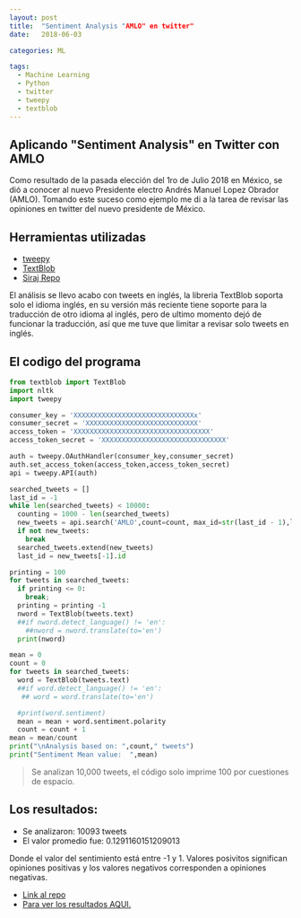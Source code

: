 ```yaml
---
layout: post
title:  "Sentiment Analysis "AMLO" en twitter"
date:   2018-06-03

categories: ML

tags:
  - Machine Learning
  - Python
  - twitter
  - tweepy
  - textblob
---
```


## Aplicando "Sentiment Analysis" en Twitter con AMLO

Como resultado de la pasada elección del 1ro de Julio 2018 en México, se dió a conocer al nuevo Presidente electro
Andrés Manuel Lopez Obrador (AMLO).
Tomando este suceso como ejemplo me di a la tarea de revisar las opiniones en twitter del nuevo presidente de México.
 

## Herramientas utilizadas
* [tweepy](http://www.tweepy.org/)
* [TextBlob](https://textblob.readthedocs.io/en/dev/)
* [Siraj Repo](https://github.com/llSourcell/twitter_sentiment_challenge)

El análisis se llevo acabo con tweets en inglés, la libreria TextBlob soporta solo el idioma inglés,
en su versión más reciente tiene soporte para la traducción de otro idioma al inglés, pero de ultimo momento dejó de funcionar 
la traducción, así que me tuve que limitar a revisar solo tweets en inglés.

<!-- more -->

## El codigo del programa
```python
from textblob import TextBlob
import nltk
import tweepy

consumer_key = 'XXXXXXXXXXXXXXXXXXXXXXXXXXXXXXx'
consumer_secret = 'XXXXXXXXXXXXXXXXXXXXXXXXXXXX'
access_token = 'XXXXXXXXXXXXXXXXXXXXXXXXXXXXXXXXXX'
access_token_secret = 'XXXXXXXXXXXXXXXXXXXXXXXXXXXXXXX'

auth = tweepy.OAuthHandler(consumer_key,consumer_secret)
auth.set_access_token(access_token,access_token_secret)
api = tweepy.API(auth)

searched_tweets = []
last_id = -1
while len(searched_tweets) < 10000:
  counting = 1000 - len(searched_tweets)
  new_tweets = api.search('AMLO',count=count, max_id=str(last_id - 1),lang='en')
  if not new_tweets:
    break
  searched_tweets.extend(new_tweets)
  last_id = new_tweets[-1].id

printing = 100 
for tweets in searched_tweets:
  if printing <= 0:
    break;
  printing = printing -1
  nword = TextBlob(tweets.text)
  ##if nword.detect_language() != 'en':
    ##nword = nword.translate(to='en')
  print(nword)

mean = 0
count = 0
for tweets in searched_tweets:
  word = TextBlob(tweets.text)
  ##if word.detect_language() != 'en':
   ## word = word.translate(to='en')

  #print(word.sentiment)
  mean = mean + word.sentiment.polarity
  count = count + 1
mean = mean/count
print("\nAnalysis based on: ",count," tweets")
print("Sentiment Mean value:  ",mean)

```


> Se analizan 10,000 tweets, el código solo imprime 100 por cuestiones de espacio.

## Los resultados:
* Se analizaron:  10093  tweets
* El valor promedio fue:   0.1291160151209013

Donde el valor del sentimiento está entre -1 y 1. Valores posivitos significan opiniones positivas y los valores negativos
corresponden a opiniones negativas.

* [Link al repo](https://github.com/forcesk/ML-ForFun/tree/master/AMLO-twitter)
* [Para ver los resultados AQUI.](https://github.com/forcesk/ML-ForFun/blob/master/AMLO-twitter/AMLO_TwitterSentimentAnalysis.ipynb)



